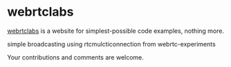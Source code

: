 webrtclabs
=====

[webrtclabs](http://www.webrtclabs.co) is a website for simplest-possible code examples, nothing more. 

simple broadcasting using rtcmulcticonnection from webrtc-experiments


Your contributions and comments are welcome.


